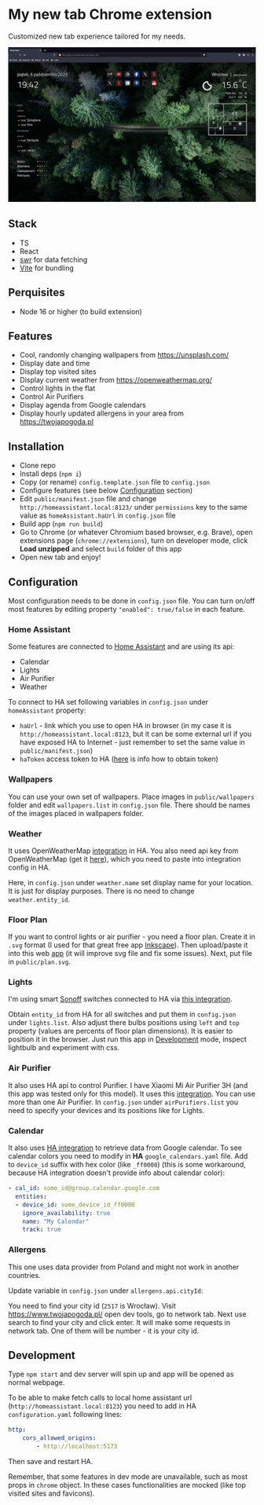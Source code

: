 # My new tab Chrome extension

Customized new tab experience tailored for my needs.

![Screenshot](./scrot.webp)

## Stack

- TS
- React
- [swr](https://swr.vercel.app/) for data fetching
- [Vite](https://vitejs.dev/) for bundling

## Perquisites 

- Node 16 or higher (to build extension)

## Features

- Cool, randomly changing wallpapers from https://unsplash.com/ 
- Display date and time
- Display top visited sites
- Display current weather from https://openweathermap.org/
- Control lights in the flat
- Control Air Purifiers
- Display agenda from Google calendars
- Display hourly updated allergens in your area from https://twojapogoda.pl

## Installation

- Clone repo
- Install deps (`npm i`)
- Copy (or rename) `config.template.json` file to `config.json`
- Configure features (see below [Configuration](#configuration) section)
- Edit `public/manifest.json` file and change `http://homeassistant.local:8123/` under `permissions` key to the same value as `homeAssistant.haUrl` in `config.json` file
- Build app (`npm run build`)
- Go to Chrome (or whatever Chromium based browser, e.g. Brave), open extensions page (`chrome://extensions`), turn on developer mode, click **Load unzipped** and select `build` folder of this app
- Open new tab and enjoy!

## Configuration

Most configuration needs to be done in `config.json` file. You can turn on/off most features by editing property `"enabled": true/false` in each feature.

### Home Assistant

Some features are connected to [Home Assistant](https://www.home-assistant.io/) and are using its api:
- Calendar
- Lights
- Air Purifier
- Weather

To connect to HA set following variables in `config.json` under `homeAssistant` property:
- `haUrl` - link which you use to open HA in browser (in my case it is `http://homeassistant.local:8123`, but it can be some external url if you have exposed HA to Internet - just remember to set the same value in `public/manifest.json`)
- `haToken` access token to HA ([here](https://developers.home-assistant.io/docs/api/rest/) is info how to obtain token)

### Wallpapers
You can use your own set of wallpapers. Place images in `public/wallpapers` folder and edit `wallpapers.list` in `config.json` file. There should be names of the images placed in wallpapers folder.

### Weather
It uses OpenWeatherMap [integration](https://www.home-assistant.io/integrations/openweathermap/) in HA. You also need api key from OpenWeatherMap (get it [here](https://openweathermap.org/api)), which you need to paste into integration config in HA.

Here, in `config.json` under `weather.name` set display name for your location. It is just for display purposes. There is no need to change `weather.entity_id`.

### Floor Plan
If you want to control lights or air purifier - you need a floor plan. Create it in `.svg` format (I used for that great free app [Inkscape](https://inkscape.org/)). Then upload/paste it into this web [app](https://jakearchibald.github.io/svgomg/) (it will improve svg file and fix some issues). Next, put file in `public/plan.svg`.

### Lights
I'm using smart [Sonoff](https://sonoff.tech/) switches connected to HA via [this integration](https://github.com/AlexxIT/SonoffLAN).

Obtain `entity_id` from HA for all switches and put them in `config.json` under `lights.list`. Also adjust there bulbs positions using `left` and `top` property (values are percents of floor plan dimensions). It is easier to position it in the browser. Just run this app in [Development](#development) mode, inspect lightbulb and experiment with css.

### Air Purifier
It also uses HA api to control Purifier. I have Xiaomi Mi Air Purifier 3H (and this app was tested only for this model). It uses this [integration](https://www.home-assistant.io/integrations/xiaomi_miio/). You can use more than one Air Purifier. In `config.json` under `airPurifiers.list` you need to specify your devices and its positions like for Lights.

### Calendar
It also uses [HA integration](https://www.home-assistant.io/integrations/google/) to retrieve data from Google calendar. To see calendar colors you need to modify in **HA** `google_calendars.yaml` file. Add to `device_id` suffix with hex color (like `_ff0000`) (this is some workaround, because HA integration doesn't provide info about calendar color):

```yaml
- cal_id: some_id@group.calendar.google.com
  entities:
  - device_id: some_device_id_ff0000
    ignore_availability: true
    name: "My Calendar"
    track: true
```

### Allergens
This one uses data provider from Poland and might not work in another countries.

Update variable in `config.json` under `allergens.api.cityId`:

You need to find your city id (`2517` is Wrocław). Visit https://www.twojapogoda.pl/ open dev tools, go to network tab. Next use search to find your city and click enter. It will make some requests in network tab. One of them will be number - it is your city id.

## Development

Type `npm start` and dev server will spin up and app will be opened as normal webpage.

To be able to make fetch calls to local home assistant url (`http://homeassistant.local:8123`) you need to add in HA `configuration.yaml` following lines:

```yaml
http:
    cors_allowed_origins:
        - http://localhost:5173
```

Then save and restart HA.

Remember, that some features in dev mode are unavailable, such as most props in `chrome` object. In these cases functionalities are mocked (like top visited sites and favicons).

